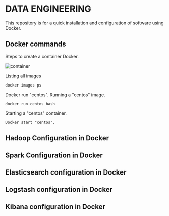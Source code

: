 # DATA ENGINEERING

This repository is for a quick installation and configuration of software using Docker.

## Docker commands

Steps to create a container Docker.

![container](https://github.com/hoat23/DataEngineering/blob/master/img/crating-a-docker-container.png?style=centerme)

Listing all images
```
docker images ps
```

Docker run "centos". Running a "centos" image.  

```
docker run centos bash
```

Starting a "centos" container.

```
Docker start "centos".
```

## Hadoop Configuration in Docker

## Spark Configuration in Docker

## Elasticsearch configuration in Docker

## Logstash configuration in Docker

## Kibana configuration in Docker
